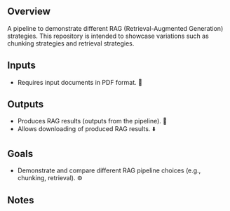 ## Overview

A pipeline to demonstrate different RAG (Retrieval-Augmented Generation) strategies. This repository is intended to showcase variations such as chunking strategies and retrieval strategies.

## Inputs

- Requires input documents in PDF format. 📄

## Outputs

- Produces RAG results (outputs from the pipeline). 🧾
- Allows downloading of produced RAG results. ⬇️

## Goals

- Demonstrate and compare different RAG pipeline choices (e.g., chunking, retrieval). ⚙️

## Notes
